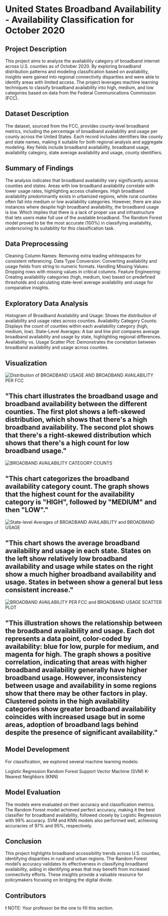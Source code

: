 # United States Broadband Availability - Availability Classification for October 2020
## Project Description
This project aims to analyze the availability category of broadband internet across U.S. counties as of October 2020. By exploring broadband distribution patterns and modeling classification based on availability, insights were gained into regional connectivity disparities and were able to identify areas with limited access. The project leverages machine learning techniques to classify broadband availability into high, medium, and low categories based on data from the Federal Communications Commission (FCC).

## Dataset Description
The dataset, sourced from the FCC, provides county-level broadband metrics, including the percentage of broadband availability and usage per county across the United States. Each record includes identifiers like county and state names, making it suitable for both regional analysis and aggregate modeling. Key fields include broadband availability, broadband usage, availability category, state average availability and usage, county identifiers.

## Summary of Findings
The analysis indicates that broadband availability vary significantly across counties and states. Areas with low broadband availability correlate with lower usage rates, highlighting access challenges. High broadband availability predominantly exists in urbanized regions, while rural counties often fall into medium or low availability categories. However, there are also instances where despite high broadband availability, the broadband usage is low. Which implies that there is a lack of proper use and infrastructure that lets users make full use of the available broadband. The Random Forest model proved to be the most accurate (100%) in classifying availability, underscoring its suitability for this classification task.

## Data Preprocessing
Cleaning Column Names: Removing extra leading whitespaces for consistent referencing.
Data Type Conversion: Converting availability and usage fields from string to numeric formats.
Handling Missing Values: Dropping rows with missing values in critical columns.
Feature Engineering: Creating availability categories (high, medium, low) based on predefined thresholds and calculating state-level average availability and usage for comparative insights.

## Exploratory Data Analysis
Histogram of Broadband Availability and Usage: Shows the distribution of availability and usage rates across counties.
Availability Category Counts: Displays the count of counties within each availability category (high, medium, low).
State-Level Averages: A bar and line plot compares average broadband availability and usage by state, highlighting regional differences.
Availability vs. Usage Scatter Plot: Demonstrates the correlation between broadband availability and usage across counties.
## Visualization
![Distribution of BROADBAND USAGE AND BROADBAND AVAILABILITY PER FCC](images/image1.png)
## "This chart illustrates the broadband usage and broadband availability between the different counties. The first plot shows a left-skewed distribution, which shows that there's a high broadband availability. The second plot shows that there's a right-skewed distribution which shows that there's a high count for low broadband usage."
![BROADBAND AVAILABILITY CATEGORY COUNTS](images/image2.png)
## "This chart categorizes the broadband availability category count. The graph shows that the highest count for the availability category is "HIGH", followed by "MEDIUM" and then "LOW"."
![State-level Averages of BROADBAND AVAILABILITY and BROADBAND USAGE](images/image3.png)
## "This chart shows the average broadband availability and usage in each state. States on the left show relatively low broadband availability and usage while states on the right show a much higher broadband availability and usage. States in between show a general but less consistent increase."
![BROADBAND AVAILABILITY PER FCC and BROADBAND USAGE SCATTER PLOT](images/image4.png)
## "This illustration shows the relationship between the broadband availability and usage. Each dot represents a data point, color-coded by availability: blue for low, purple for medium, and magenta for high. The graph shows a positive correlation, indicating that areas with higher broadband availability generally have higher broadband usage. However, inconsistency between usage and availability in some regions show that there may be other factors in play. Clustered points in the high availability categories show greater broadband availability coincides with increased usage but in some areas, adoption of broadband lags behind despite the presence of significant availability."


## Model Development
For classification, we explored several machine learning models:

Logistic Regression
Random Forest
Support Vector Machine (SVM)
K-Nearest Neighbors (KNN)

## Model Evaluation
The models were evaluated on their accuracy and classification metrics. The Random Forest model achieved perfect accuracy, making it the best classifier for broadband availability, followed closely by Logistic Regression with 99% accuracy. SVM and KNN models also performed well, achieving accuracies of 97% and 95%, respectively.

## Conclusion
This project highlights broadband accessibility trends across U.S. counties, identifying disparities in rural and urban regions. The Random Forest model’s accuracy validates its effectiveness in classifying broadband availability, aiding in identifying areas that may benefit from increased connectivity efforts. These insights provide a valuable resource for policymakers focusing on bridging the digital divide.
## Contributors
❗ NOTE: Your professor be the one to fill this section.
